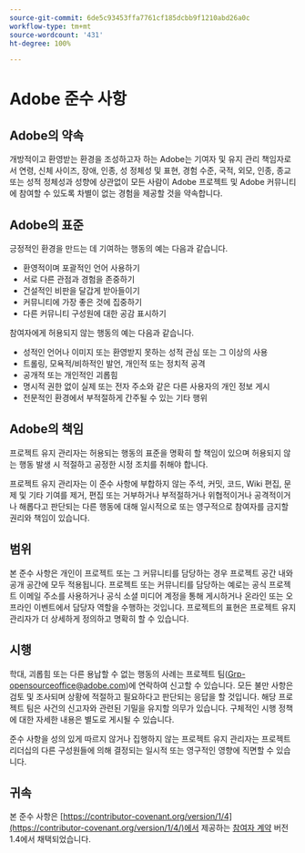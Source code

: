 ```yaml
---
source-git-commit: 6de5c93453ffa7761cf185dcbb9f1210abd26a0c
workflow-type: tm+mt
source-wordcount: '431'
ht-degree: 100%

---
```

# Adobe 준수 사항

## Adobe의 약속

개방적이고 환영받는 환경을 조성하고자 하는 Adobe는 기여자 및 유지 관리 책임자로서 연령, 신체 사이즈, 장애, 인종, 성 정체성 및 표현, 경험 수준, 국적, 외모, 인종, 종교 또는 성적 정체성과 성향에 상관없이 모든 사람이 Adobe 프로젝트 및 Adobe 커뮤니티에 참여할 수 있도록 차별이 없는 경험을 제공할 것을 약속합니다.

## Adobe의 표준

긍정적인 환경을 만드는 데 기여하는 행동의 예는 다음과 같습니다.

* 환영적이며 포괄적인 언어 사용하기
* 서로 다른 관점과 경험을 존중하기
* 건설적인 비판을 달갑게 받아들이기
* 커뮤니티에 가장 좋은 것에 집중하기
* 다른 커뮤니티 구성원에 대한 공감 표시하기

참여자에게 허용되지 않는 행동의 예는 다음과 같습니다.

* 성적인 언어나 이미지 또는 환영받지 못하는 성적 관심 또는 그 이상의 사용
* 트롤링, 모욕적/비하적인 발언, 개인적 또는 정치적 공격
* 공개적 또는 개인적인 괴롭힘
* 명시적 권한 없이 실제 또는 전자 주소와 같은 다른 사용자의 개인 정보 게시
* 전문적인 환경에서 부적절하게 간주될 수 있는 기타 행위

## Adobe의 책임

프로젝트 유지 관리자는 허용되는 행동의 표준을 명확히 할 책임이 있으며 허용되지 않는 행동 발생 시 적절하고 공정한 시정 조치를 취해야 합니다.

프로젝트 유지 관리자는 이 준수 사항에 부합하지 않는 주석, 커밋, 코드, Wiki 편집, 문제 및 기타 기여를 제거, 편집 또는 거부하거나 부적절하거나 위협적이거나 공격적이거나 해롭다고 판단되는 다른 행동에 대해 일시적으로 또는 영구적으로 참여자를 금지할 권리와 책임이 있습니다.

## 범위

본 준수 사항은 개인이 프로젝트 또는 그 커뮤니티를 담당하는 경우 프로젝트 공간 내와 공개 공간에 모두 적용됩니다. 프로젝트 또는 커뮤니티를 담당하는 예로는 공식 프로젝트 이메일 주소를 사용하거나 공식 소셜 미디어 계정을 통해 게시하거나 온라인 또는 오프라인 이벤트에서 담당자 역할을 수행하는 것입니다. 프로젝트의 표현은 프로젝트 유지 관리자가 더 상세하게 정의하고 명확히 할 수 있습니다.

## 시행

학대, 괴롭힘 또는 다른 용납할 수 없는 행동의 사례는 프로젝트 팀(Grp-opensourceoffice@adobe.com)에 연락하여 신고할 수 있습니다. 모든 불만 사항은 검토 및 조사되며 상황에 적절하고 필요하다고 판단되는 응답을 할 것입니다. 해당 프로젝트 팀은 사건의 신고자와 관련된 기밀을 유지할 의무가 있습니다.
구체적인 시행 정책에 대한 자세한 내용은 별도로 게시될 수 있습니다.

준수 사항을 성의 있게 따르지 않거나 집행하지 않는 프로젝트 유지 관리자는 프로젝트 리더십의 다른 구성원들에 의해 결정되는 일시적 또는 영구적인 영향에 직면할 수 있습니다.

## 귀속

본 준수 사항은 [https://contributor-covenant.org/version/1/4](https://contributor-covenant.org/version/1/4/)에서 제공하는 [참여자 계약](https://contributor-covenant.org) 버전 1.4에서 채택되었습니다.
